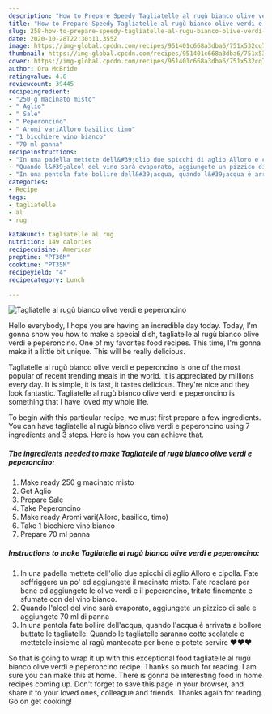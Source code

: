 ```yaml
---
description: "How to Prepare Speedy Tagliatelle al rugù bianco olive verdi e peperoncino"
title: "How to Prepare Speedy Tagliatelle al rugù bianco olive verdi e peperoncino"
slug: 258-how-to-prepare-speedy-tagliatelle-al-rugu-bianco-olive-verdi-e-peperoncino
date: 2020-10-28T22:30:11.355Z
image: https://img-global.cpcdn.com/recipes/951401c668a3dba6/751x532cq70/tagliatelle-al-rugu-bianco-olive-verdi-e-peperoncino-recipe-main-photo.jpg
thumbnail: https://img-global.cpcdn.com/recipes/951401c668a3dba6/751x532cq70/tagliatelle-al-rugu-bianco-olive-verdi-e-peperoncino-recipe-main-photo.jpg
cover: https://img-global.cpcdn.com/recipes/951401c668a3dba6/751x532cq70/tagliatelle-al-rugu-bianco-olive-verdi-e-peperoncino-recipe-main-photo.jpg
author: Ora McBride
ratingvalue: 4.6
reviewcount: 39445
recipeingredient:
- "250 g macinato misto"
- " Aglio"
- " Sale"
- " Peperoncino"
- " Aromi variAlloro basilico timo"
- "1 bicchiere vino bianco"
- "70 ml panna"
recipeinstructions:
- "In una padella mettete dell&#39;olio due spicchi di aglio Alloro e cipolla. Fate soffriggere un po&#39; ed aggiungete il macinato misto. Fate rosolare per bene ed aggiungete le olive verdi e il peperoncino, tritato finemente e sfumate con del vino bianco."
- "Quando l&#39;alcol del vino sarà evaporato, aggiungete un pizzico di sale e aggiungete 70 ml di panna"
- "In una pentola fate bollire dell&#39;acqua, quando l&#39;acqua è arrivata a bollore buttate le tagliatelle. Quando le tagliatelle saranno cotte scolatele e mettetele insieme al ragù mantecate per bene e potete servire ❤️❤️❤️"
categories:
- Recipe
tags:
- tagliatelle
- al
- rug

katakunci: tagliatelle al rug 
nutrition: 149 calories
recipecuisine: American
preptime: "PT36M"
cooktime: "PT35M"
recipeyield: "4"
recipecategory: Lunch

---
```



![Tagliatelle al rugù bianco olive verdi e peperoncino](https://img-global.cpcdn.com/recipes/951401c668a3dba6/751x532cq70/tagliatelle-al-rugu-bianco-olive-verdi-e-peperoncino-recipe-main-photo.jpg)

Hello everybody, I hope you are having an incredible day today. Today, I'm gonna show you how to make a special dish, tagliatelle al rugù bianco olive verdi e peperoncino. One of my favorites food recipes. This time, I'm gonna make it a little bit unique. This will be really delicious.



Tagliatelle al rugù bianco olive verdi e peperoncino is one of the most popular of recent trending meals in the world. It is appreciated by millions every day. It is simple, it is fast, it tastes delicious. They're nice and they look fantastic. Tagliatelle al rugù bianco olive verdi e peperoncino is something that I have loved my whole life.


To begin with this particular recipe, we must first prepare a few ingredients. You can have tagliatelle al rugù bianco olive verdi e peperoncino using 7 ingredients and 3 steps. Here is how you can achieve that.

<!--inarticleads1-->

##### The ingredients needed to make Tagliatelle al rugù bianco olive verdi e peperoncino:

1. Make ready 250 g macinato misto
1. Get  Aglio
1. Prepare  Sale
1. Take  Peperoncino
1. Make ready  Aromi vari(Alloro, basilico, timo)
1. Take 1 bicchiere vino bianco
1. Prepare 70 ml panna




<!--inarticleads2-->

##### Instructions to make Tagliatelle al rugù bianco olive verdi e peperoncino:

1. In una padella mettete dell&#39;olio due spicchi di aglio Alloro e cipolla. Fate soffriggere un po&#39; ed aggiungete il macinato misto. Fate rosolare per bene ed aggiungete le olive verdi e il peperoncino, tritato finemente e sfumate con del vino bianco.
1. Quando l&#39;alcol del vino sarà evaporato, aggiungete un pizzico di sale e aggiungete 70 ml di panna
1. In una pentola fate bollire dell&#39;acqua, quando l&#39;acqua è arrivata a bollore buttate le tagliatelle. Quando le tagliatelle saranno cotte scolatele e mettetele insieme al ragù mantecate per bene e potete servire ❤️❤️❤️




So that is going to wrap it up with this exceptional food tagliatelle al rugù bianco olive verdi e peperoncino recipe. Thanks so much for reading. I am sure you can make this at home. There is gonna be interesting food in home recipes coming up. Don't forget to save this page in your browser, and share it to your loved ones, colleague and friends. Thanks again for reading. Go on get cooking!
